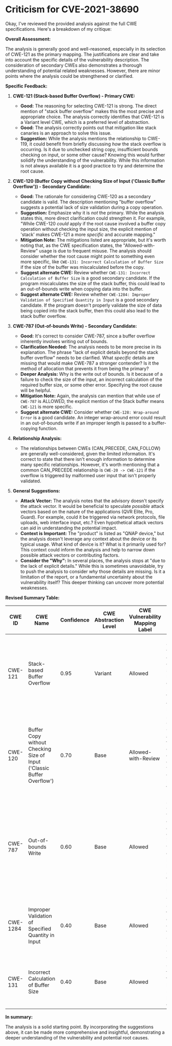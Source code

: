 # Criticism for CVE-2021-38690

Okay, I've reviewed the provided analysis against the full CWE specifications. Here's a breakdown of my critique:

**Overall Assessment:**

The analysis is generally good and well-reasoned, especially in its selection of CWE-121 as the primary mapping. The justifications are clear and take into account the specific details of the vulnerability description. The consideration of secondary CWEs also demonstrates a thorough understanding of potential related weaknesses. However, there are minor points where the analysis could be strengthened or clarified.

**Specific Feedback:**

1.  **CWE-121 (Stack-based Buffer Overflow) - Primary CWE:**

    *   **Good:** The reasoning for selecting CWE-121 is strong. The direct mention of "stack buffer overflow" makes this the most precise and appropriate choice. The analysis correctly identifies that CWE-121 is a Variant level CWE, which is a preferred level of abstraction.
    *   **Good:** The analysis correctly points out that mitigation like stack canaries is an approach to solve this issue.
    *   **Suggestion:**  While the analysis mentions the relationship to CWE-119, it could benefit from briefly discussing *how* the stack overflow is occurring. Is it due to unchecked string copy, insufficient bounds checking on input, or some other cause? Knowing this would further solidify the understanding of the vulnerability. While this information is not always available it is a good practice to try and determine the root cause.

2.  **CWE-120 (Buffer Copy without Checking Size of Input ('Classic Buffer Overflow')) - Secondary Candidate:**

    *   **Good:** The rationale for considering CWE-120 as a secondary candidate is valid.  The description mentioning "buffer overflow" suggests a potential lack of size validation during a copy operation.
    *   **Suggestion:** Emphasize why it is *not* the primary. While the analysis states this, more direct clarification could strengthen it. For example, "While CWE-120 *could* apply if the root cause involved a buffer copy operation without checking the input size, the explicit mention of 'stack' makes CWE-121 a more *specific* and accurate mapping."
    *   **Mitigation Note:**  The mitigations listed are appropriate, but it's worth noting that, as the CWE specification states, the "Allowed-with-Review" usage is due to frequent misuse. The analysis should consider whether the root cause might point to something even more specific, like `CWE-131: Incorrect Calculation of Buffer Size` if the size of the buffer was miscalculated before the copy.
    *  **Suggest alternate CWE:**  Review whether `CWE-131: Incorrect Calculation of Buffer Size` is a good secondary candidate. If the program miscalculates the size of the stack buffer, this could lead to an out-of-bounds write when copying data into the buffer.
    *  **Suggest alternate CWE:** Review whether `CWE-1284: Improper Validation of Specified Quantity in Input` is a good secondary candidate. If the program doesn't properly validate the size of data being copied into the stack buffer, then this could also lead to the stack buffer overflow.

3.  **CWE-787 (Out-of-bounds Write) - Secondary Candidate:**

    *   **Good:** It's correct to consider CWE-787, since a buffer overflow inherently involves writing out of bounds.
    *   **Clarification Needed:** The analysis needs to be more precise in its explanation. The phrase "lack of explicit details beyond the stack buffer overflow" needs to be clarified. What *specific* details are missing that would make CWE-787 a stronger contender? Is it the method of allocation that prevents it from being the primary?
    *   **Deeper Analysis:** Why is the write out of bounds. Is it because of a failure to check the size of the input, an incorrect calculation of the required buffer size, or some other error. Specifying the root cause will be helpful.
    *   **Mitigation Note:** Again, the analysis can mention that while use of `CWE-787` is ALLOWED, the explicit mention of the Stack buffer means `CWE-121` is more specific.
    *   **Suggest alternate CWE:** Consider whether `CWE-128: Wrap-around Error` is a good candidate. An integer wrap-around error could result in an out-of-bounds write if an improper length is passed to a buffer-copying function.

4.  **Relationship Analysis:**

    *   The relationships between CWEs (CAN_PRECEDE, CAN_FOLLOW) are generally well-considered, given the limited information. It's correct to state that there isn't enough information to determine many specific relationships. However, it's worth mentioning that a common CAN_PRECEDE relationship is `CWE-20 -> CWE-121` if the overflow is triggered by malformed user input that isn't properly validated.

5.  **General Suggestions:**

    *   **Attack Vector:** The analysis notes that the advisory doesn't specify the attack vector. It would be beneficial to speculate *possible* attack vectors based on the nature of the applications (QVR Elite, Pro, Guard). For example, could it be triggered via network protocols, file uploads, web interface input, etc.? Even hypothetical attack vectors can aid in understanding the potential impact.
    *   **Context is Important:** The "product" is listed as "QNAP device," but the analysis doesn't leverage any context about the device or its typical usage. What kind of device is it? What is it primarily used for? This context could inform the analysis and help to narrow down possible attack vectors or contributing factors.
    *   **Consider the "Why":** In several places, the analysis stops at "due to the lack of explicit details." While this is sometimes unavoidable, try to push the analysis to consider *why* those details are missing. Is it a limitation of the report, or a fundamental uncertainty about the vulnerability itself? This deeper thinking can uncover more potential weaknesses.

**Revised Summary Table:**

| CWE ID | CWE Name | Confidence | CWE Abstraction Level | CWE Vulnerability Mapping Label | CWE-Vulnerability Mapping Notes |
|---|---|---|---|---|---|
| CWE-121 | Stack-based Buffer Overflow | 0.95 | Variant | Allowed | Primary CWE.  The vulnerability description explicitly states a stack buffer overflow, making this the most accurate mapping. |
| CWE-120 | Buffer Copy without Checking Size of Input ('Classic Buffer Overflow') | 0.70 | Base | Allowed-with-Review | Secondary Candidate. Could be applicable if the stack overflow is a direct result of `memcpy` without size checks, but less specific than CWE-121. |
| CWE-787 | Out-of-bounds Write | 0.60 | Base | Allowed | Secondary Candidate. A valid consideration as buffer overflows involve writing outside of boundaries, but less specific since the stack location is identified. |
| CWE-1284 | Improper Validation of Specified Quantity in Input | 0.40 | Base | Allowed | Tertiary Candidate. If the size of data being copied is not validated. Could lead to Stack Buffer Overflow.
| CWE-131 | Incorrect Calculation of Buffer Size | 0.40 | Base | Allowed | Tertiary Candidate. If the size of the stack buffer is miscalculated before the copy.

**In summary:**

The analysis is a solid starting point. By incorporating the suggestions above, it can be made more comprehensive and insightful, demonstrating a deeper understanding of the vulnerability and potential root causes.